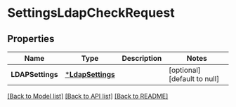 # SettingsLdapCheckRequest

## Properties
Name | Type | Description | Notes
------------ | ------------- | ------------- | -------------
**LDAPSettings** | [***LdapSettings**](LDAPSettings.md) |  | [optional] [default to null]

[[Back to Model list]](../README.md#documentation-for-models) [[Back to API list]](../README.md#documentation-for-api-endpoints) [[Back to README]](../README.md)


